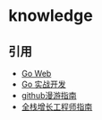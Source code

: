 # knowledge

## 引用
- [Go Web](https://github.com/astaxie/build-web-application-with-golang/blob/master/zh/preface.md)
- [Go 实战开发][1]
- [github漫游指南](https://github.com/phodal/github)
- [全栈增长工程师指南](https://github.com/phodal/growth-ebook)

[1]:https://github.com/astaxie/go-best-practice/blob/master/ebook/zh/preface.md  'Go 实战开发'

